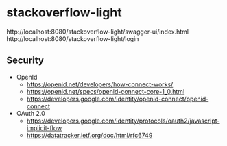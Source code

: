 # stackoverflow-light

http://localhost:8080/stackoverflow-light/swagger-ui/index.html
http://localhost:8080/stackoverflow-light/login

## Security

* OpenId
    * https://openid.net/developers/how-connect-works/
    * https://openid.net/specs/openid-connect-core-1_0.html
    * https://developers.google.com/identity/openid-connect/openid-connect
* OAuth 2.0
    * https://developers.google.com/identity/protocols/oauth2/javascript-implicit-flow
    * https://datatracker.ietf.org/doc/html/rfc6749
